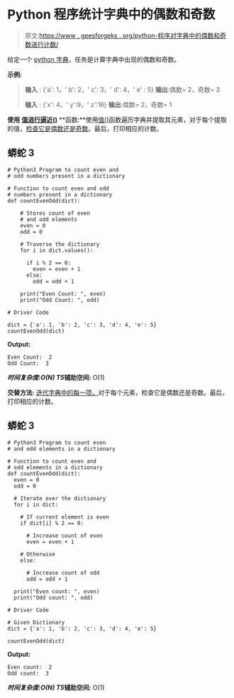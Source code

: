 # Python 程序统计字典中的偶数和奇数

> 原文:[https://www . geesforgeks . org/python-程序对字典中的偶数和奇数进行计数/](https://www.geeksforgeeks.org/python-program-to-count-even-and-odd-numbers-in-a-dictionary/)

给定一个 [python 字典](https://www.geeksforgeeks.org/python-dictionary/)，任务是计算字典中出现的偶数和奇数。

**示例:**

> **输入** : {'a': 1，' b': 2，' c': 3，' d': 4，' e' : 5}
> **输出**:偶数= 2，奇数= 3
> 
> **输入** : {'x': 4，' y':9，' z':16}
> **输出**:偶数= 2，奇数= 1

**使用** [**值进行逼近()**](https://www.geeksforgeeks.org/python-dictionary-values/) **函数:**使用[值()](https://www.geeksforgeeks.org/python-dictionary-values/)函数遍历字典并提取其元素，对于每个提取的值，[检查它是偶数还是奇数](https://www.geeksforgeeks.org/check-whether-given-number-even-odd/)。最后，打印相应的计数。

## 蟒蛇 3

```
# Python3 Program to count even and
# odd numbers present in a dictionary

# Function to count even and odd
# numbers present in a dictionary
def countEvenOdd(dict):

    # Stores count of even
    # and odd elements
    even = 0
    odd = 0

    # Traverse the dictionary
    for i in dict.values():

      if i % 2 == 0:
        even = even + 1
      else:
        odd = odd + 1

    print("Even Count: ", even)
    print("Odd Count: ", odd)

# Driver Code

dict = {'a': 1, 'b': 2, 'c': 3, 'd': 4, 'e': 5}
countEvenOdd(dict)
```

**Output:**

```
Even Count:  2
Odd Count:  3

```

***时间复杂度:**O(N)*
T5**辅助空间:** O(1)

**交替方法:** [迭代字典中的每一项，](https://www.geeksforgeeks.org/iterate-over-a-dictionary-in-python/)对于每个元素，检查它是偶数还是奇数。最后，打印相应的计数。

## 蟒蛇 3

```
# Python3 Program to count even
# and odd elements in a dictionary

# Function to count even and
# odd elements in a dictionary
def countEvenOdd(dict):
  even = 0
  odd = 0

  # Iterate over the dictionary
  for i in dict:

    # If current element is even
    if dict[i] % 2 == 0:

      # Increase count of even
      even = even + 1

    # Otherwise
    else:

      # Increase count of odd
      odd = odd + 1

  print("Even count: ", even)
  print("Odd count: ", odd)

# Driver Code

# Given Dictionary
dict = {'a': 1, 'b': 2, 'c': 3, 'd': 4, 'e': 5}

countEvenOdd(dict)
```

**Output:**

```
Even count:  2
Odd count:  3

```

***时间复杂度:**O(N)*
T5**辅助空间:** O(1)